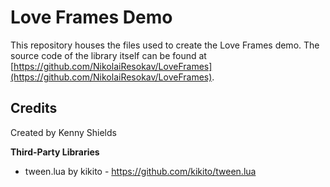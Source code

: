 # Love Frames Demo

This repository houses the files used to create the Love Frames demo. The source code of the library itself can be found at [https://github.com/NikolaiResokav/LoveFrames](https://github.com/NikolaiResokav/LoveFrames).

## Credits

Created by Kenny Shields

**Third-Party Libraries**

- tween.lua by kikito - https://github.com/kikito/tween.lua
